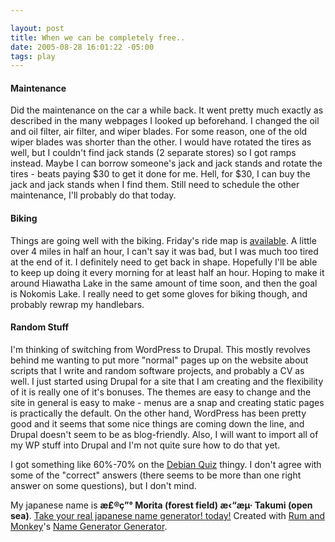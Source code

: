 ```yaml
--- 

layout: post
title: When we can be completely free..
date: 2005-08-28 16:01:22 -05:00
tags: play
---
```

<h4>Maintenance</h4>
Did the maintenance on the car a while back.   It went pretty much exactly as described in the many webpages I looked up beforehand.  I changed the oil and oil filter, air filter, and wiper blades.  For some reason, one of the old wiper blades was shorter than the other.   I would have rotated the tires as well, but I couldn't find jack stands (2 separate stores) so I got ramps instead.  Maybe I can borrow someone's jack and jack stands and rotate the tires - beats paying $30 to get it done for me.  Hell, for $30, I can buy the jack and jack stands when I find them.  Still need to schedule the other maintenance, I'll probably do that today.
<h4>Biking</h4>
Things are going well with the biking.  Friday's ride map is <a href="http://xrl.us/g3ej">available</a>.  A little over 4 miles in half an hour, I can't say it was bad, but I was much too tired at the end of it.  I definitely need to get back in shape.  Hopefully I'll be able to keep up doing it every morning for at least half an hour.  Hoping to make it around Hiawatha Lake in the same amount of time soon, and then the goal is Nokomis Lake.  I really need to get some gloves for biking though, and probably rewrap my handlebars.
<h4>Random Stuff</h4>
I'm thinking of switching from WordPress to Drupal.  This mostly revolves behind me wanting to put more "normal" pages up on the website about scripts that I write and random software projects, and probably a CV as well.  I just started using Drupal for a site that I am creating and the flexibility of it is really one of it's bonuses.  The themes are easy to change and the site in general is easy to make - menus are a snap and creating static pages is practically the default.   On the other hand, WordPress has been pretty good and it seems that some nice things are coming down the line, and Drupal doesn't seem to be as blog-friendly.  Also, I will want to import all of my WP stuff into Drupal and I'm not quite sure how to do that yet.

I got something like 60%-70% on the <a href="http://www.df7cb.de/debian/quiz/">Debian Quiz</a> thingy.  I don't agree with some of the "correct" answers (there seems to be more than one right answer on some questions), but I don't mind.

My japanese name is <strong>æ£®ç”° Morita (forest field) æ‹“æµ· Takumi (open sea)</strong>.
<a href="http://rumandmonkey.com/widgets/toys/namegen/969/">Take your real japanese name generator! today!</a>
Created with <a href="http://rumandmonkey.com/">Rum and Monkey</a>'s <a href="http://rumandmonkey.com/widgets/toys/namegen/">Name Generator Generator</a>.
